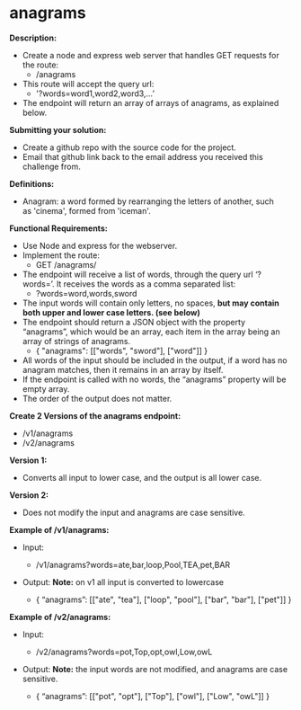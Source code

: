 # anagrams

**Description:**
- Create a node and express web server that handles GET requests for the route:
  - /anagrams
- This route will accept the query url:
  - '?words=word1,word2,word3,…’
- The endpoint will return an array of arrays of anagrams, as explained below.

**Submitting your solution:**
- Create a github repo with the source code for the project.
- Email that github link back to the email address you received this challenge from.

**Definitions:**
- Anagram: a word formed by rearranging the letters of another, such as 'cinema', formed from 'iceman'.

**Functional Requirements:**
- Use Node and express for the webserver.
- Implement the route:
  - GET /anagrams/ 
- The endpoint will receive a list of words, through the query url ‘?words=’.  It receives the words as a comma separated list:
  - ?words=word,words,sword
- The input words will contain only letters, no spaces, **but may contain both upper and lower case letters. (see below)**
- The endpoint should return a JSON object with the property “anagrams”, which would be an array, each item in the array being an array of strings of anagrams.
  - { "anagrams": [["words", "sword"], ["word"]] }
- All words of the input should be included in the output, if a word has no anagram matches, then it remains in an array by itself.
- If the endpoint is called with no words, the “anagrams” property will be empty array.
- The order of the output does not matter.

**Create 2 Versions of the anagrams endpoint:**
- /v1/anagrams
- /v2/anagrams

**Version 1:**
- Converts all input to lower case, and the output is all lower case.

**Version 2:**
- Does not modify the input and anagrams are case sensitive.
  
**Example of /v1/anagrams:**
- Input: 
  - /v1/anagrams?words=ate,bar,loop,Pool,TEA,pet,BAR

- Output: **Note:** on v1 all input is converted to lowercase
  - { “anagrams”: [["ate", "tea"], ["loop", "pool"], ["bar", "bar"], ["pet"]] }

**Example of /v2/anagrams:**
- Input:
  - /v2/anagrams?words=pot,Top,opt,owl,Low,owL

- Output: **Note:** the input words are not modified, and anagrams are case sensitive.
  - { “anagrams”: [["pot", "opt"], ["Top"], ["owl"], ["Low", "owL"]] }
